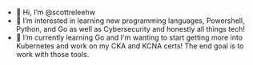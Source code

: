 - 👋 Hi, I’m @scottreleehw
- 👀 I’m interested in learning new programming languages, Powershell, Python, and Go as well as Cybersecurity and honestly all things tech!
- 🌱 I’m currently learning Go and I'm wanting to start getting more into Kubernetes and work on my CKA and KCNA certs! The end goal is to work with those tools.

<!---
scottreleehw/scottreleehw is a ✨ special ✨ repository because its `README.md` (this file) appears on your GitHub profile.
You can click the Preview link to take a look at your changes.
--->
